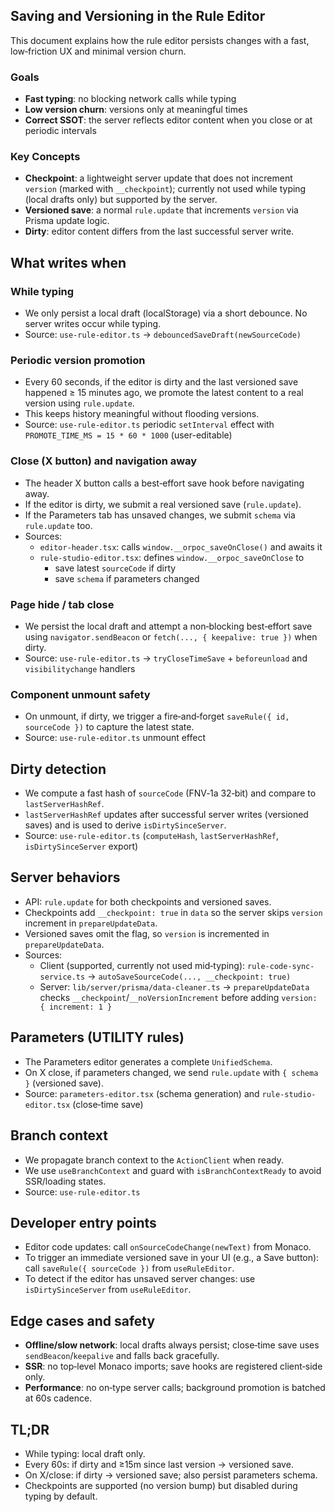## Saving and Versioning in the Rule Editor

This document explains how the rule editor persists changes with a fast, low‑friction UX and minimal version churn.

### Goals
- **Fast typing**: no blocking network calls while typing
- **Low version churn**: versions only at meaningful times
- **Correct SSOT**: the server reflects editor content when you close or at periodic intervals

### Key Concepts
- **Checkpoint**: a lightweight server update that does not increment `version` (marked with `__checkpoint`); currently not used while typing (local drafts only) but supported by the server.
- **Versioned save**: a normal `rule.update` that increments `version` via Prisma update logic.
- **Dirty**: editor content differs from the last successful server write.

## What writes when

### While typing
- We only persist a local draft (localStorage) via a short debounce. No server writes occur while typing.
- Source: `use-rule-editor.ts` → `debouncedSaveDraft(newSourceCode)`

### Periodic version promotion
- Every 60 seconds, if the editor is dirty and the last versioned save happened ≥ 15 minutes ago, we promote the latest content to a real version using `rule.update`.
- This keeps history meaningful without flooding versions.
- Source: `use-rule-editor.ts` periodic `setInterval` effect with `PROMOTE_TIME_MS = 15 * 60 * 1000` (user-editable)

### Close (X button) and navigation away
- The header X button calls a best‑effort save hook before navigating away.
- If the editor is dirty, we submit a real versioned save (`rule.update`).
- If the Parameters tab has unsaved changes, we submit `schema` via `rule.update` too.
- Sources:
  - `editor-header.tsx`: calls `window.__orpoc_saveOnClose()` and awaits it
  - `rule-studio-editor.tsx`: defines `window.__orpoc_saveOnClose` to
    - save latest `sourceCode` if dirty
    - save `schema` if parameters changed

### Page hide / tab close
- We persist the local draft and attempt a non‑blocking best‑effort save using `navigator.sendBeacon` or `fetch(..., { keepalive: true })` when dirty.
- Source: `use-rule-editor.ts` → `tryCloseTimeSave` + `beforeunload` and `visibilitychange` handlers

### Component unmount safety
- On unmount, if dirty, we trigger a fire‑and‑forget `saveRule({ id, sourceCode })` to capture the latest state.
- Source: `use-rule-editor.ts` unmount effect

## Dirty detection
- We compute a fast hash of `sourceCode` (FNV‑1a 32‑bit) and compare to `lastServerHashRef`.
- `lastServerHashRef` updates after successful server writes (versioned saves) and is used to derive `isDirtySinceServer`.
- Source: `use-rule-editor.ts` (`computeHash`, `lastServerHashRef`, `isDirtySinceServer` export)

## Server behaviors
- API: `rule.update` for both checkpoints and versioned saves.
- Checkpoints add `__checkpoint: true` in `data` so the server skips `version` increment in `prepareUpdateData`.
- Versioned saves omit the flag, so `version` is incremented in `prepareUpdateData`.
- Sources:
  - Client (supported, currently not used mid‑typing): `rule-code-sync-service.ts` → `autoSaveSourceCode(..., __checkpoint: true)`
  - Server: `lib/server/prisma/data-cleaner.ts` → `prepareUpdateData` checks `__checkpoint`/`__noVersionIncrement` before adding `version: { increment: 1 }`

## Parameters (UTILITY rules)
- The Parameters editor generates a complete `UnifiedSchema`.
- On X close, if parameters changed, we send `rule.update` with `{ schema }` (versioned save).
- Source: `parameters-editor.tsx` (schema generation) and `rule-studio-editor.tsx` (close‑time save)

## Branch context
- We propagate branch context to the `ActionClient` when ready.
- We use `useBranchContext` and guard with `isBranchContextReady` to avoid SSR/loading states.
- Source: `use-rule-editor.ts`

## Developer entry points
- Editor code updates: call `onSourceCodeChange(newText)` from Monaco.
- To trigger an immediate versioned save in your UI (e.g., a Save button): call `saveRule({ sourceCode })` from `useRuleEditor`.
- To detect if the editor has unsaved server changes: use `isDirtySinceServer` from `useRuleEditor`.

## Edge cases and safety
- **Offline/slow network**: local drafts always persist; close‑time save uses `sendBeacon`/`keepalive` and falls back gracefully.
- **SSR**: no top‑level Monaco imports; save hooks are registered client‑side only.
- **Performance**: no on‑type server calls; background promotion is batched at 60s cadence.

## TL;DR
- While typing: local draft only.
- Every 60s: if dirty and ≥15m since last version → versioned save.
- On X/close: if dirty → versioned save; also persist parameters schema.
- Checkpoints are supported (no version bump) but disabled during typing by default.


